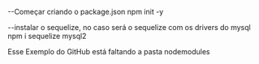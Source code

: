 --Começar criando o package.json
npm init -y

--instalar o sequelize, no caso será o sequelize com os drivers do mysql
npm i sequelize mysql2

Esse Exemplo do GitHub está faltando a pasta nodemodules
